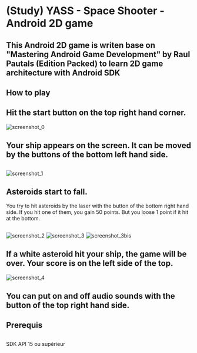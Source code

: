 # (Study) YASS - Space Shooter - Android 2D game
## This Android 2D game is writen base on "Mastering Android Game Development" by Raul Pautals (Edition Packed) to learn 2D game architecture with Android SDK
##
## How to play
##
## Hit the start button on the top right hand corner.
![screenshot_0](https://cloud.githubusercontent.com/assets/21304543/22428196/6f49cf1a-e706-11e6-8520-4c0953b7fe7b.png)
##
## Your ship appears on the screen. It can be moved by the buttons of the bottom left hand side. 
##
![screenshot_1](https://cloud.githubusercontent.com/assets/21304543/22428197/6f4b3bde-e706-11e6-9890-3a1f92c0b0f2.png)
##
## Asteroids start to fall. 
You try to hit asteroids by the laser with the button of the bottom right hand side. If you hit one of them, you gain 50 points. But you loose 1 point if it hit at the bottom. 
##
![screenshot_2](https://cloud.githubusercontent.com/assets/21304543/22428198/6f501d84-e706-11e6-92b8-2f061a8367c4.png)
![screenshot_3](https://cloud.githubusercontent.com/assets/21304543/22428199/6f5574aa-e706-11e6-902f-3dde3d5f10ba.png)
![screenshot_3bis](https://cloud.githubusercontent.com/assets/21304543/22428200/6f5ffed4-e706-11e6-98c5-4684b9ec7931.png)
##
## If a white asteroid hit your ship, the game will be over. Your score is on the left side of the top. 
![screenshot_4](https://cloud.githubusercontent.com/assets/21304543/22428201/6f610ed2-e706-11e6-9501-8a110b9959d3.png)
##
## You can put on and off audio sounds with the button of the top right hand side.
##
## Prerequis
##
SDK API 15 ou supérieur
##




